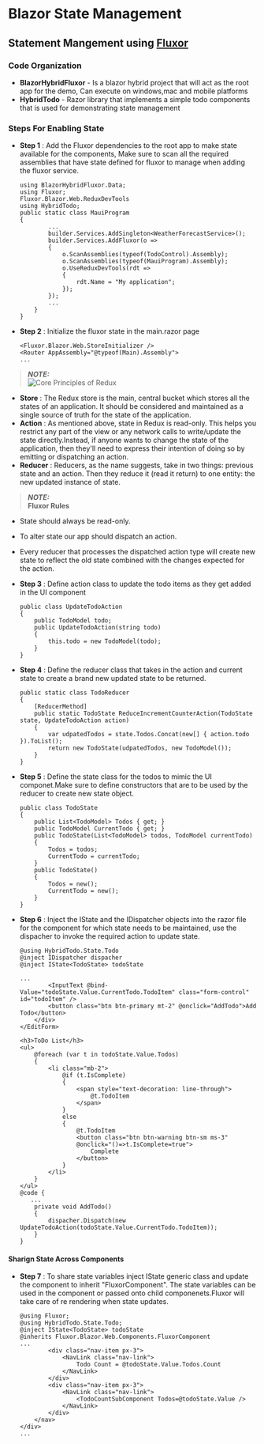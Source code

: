 # Blazor State Management 
## Statement Mangement using [Fluxor](https://github.com/mrpmorris/Fluxor)
### Code Organization
- **BlazorHybridFluxor** - Is a blazor hybrid project that will act as the root app for the demo, Can execute on windows,mac and mobile platforms
- **HybridTodo** - Razor library that implements a simple todo components that is used for demonstrating state management

### Steps For Enabling State
- **Step 1** : Add the Fluxor dependencies to the root app to make state available for the components, Make sure to scan all the required assemblies that have state defined for fluxor to manage when adding the fluxor service.
    ~~~
    using BlazorHybridFluxor.Data;
    using Fluxor; 
    Fluxor.Blazor.Web.ReduxDevTools
    using HybridTodo;
    public static class MauiProgram
    {
            ...
    		builder.Services.AddSingleton<WeatherForecastService>();
            builder.Services.AddFluxor(o =>
            {
                o.ScanAssemblies(typeof(TodoControl).Assembly);
                o.ScanAssemblies(typeof(MauiProgram).Assembly);
                o.UseReduxDevTools(rdt =>
                {
                    rdt.Name = "My application";
                });
            });
            ...
    	}
    }
    ~~~

- **Step 2** : Initialize the fluxor state in the main.razor page
    ~~~
    <Fluxor.Blazor.Web.StoreInitializer />
    <Router AppAssembly="@typeof(Main).Assembly">
    ...
    ~~~

> **_NOTE:_**  
![Core Principles of Redux](https://www.freecodecamp.org/news/content/images/size/w1000/2022/06/2.png)
- **Store** : The Redux store is the main, central bucket which stores all the states of an application. It should be considered and maintained as a single source of truth for the state of the application.
- **Action** : As mentioned above, state in Redux is read-only. This helps you restrict any part of the view or any network calls to write/update the state directly.Instead, if anyone wants to change the state of the application, then they'll need to express their intention of doing so by emitting or dispatching an action.
- **Reducer** : Reducers, as the name suggests, take in two things: previous state and an action. Then they reduce it (read it return) to one entity: the new updated instance of state.

> **_NOTE:_**  
**Fluxor Rules**
- State should always be read-only.
- To alter state our app should dispatch an action.
- Every reducer that processes the dispatched action type will create new state to reflect the old state combined with the changes expected for the action.

- **Step 3** : Define action class to update the todo items as they get added in the UI component
    ~~~
    public class UpdateTodoAction
    {
        public TodoModel todo;
        public UpdateTodoAction(string todo)
        {
            this.todo = new TodoModel(todo);
        }
    }
    ~~~

- **Step 4** : Define the reducer class that takes in the action and current state to create a brand new updated state to be returned.
    ~~~
    public static class TodoReducer
    {
        [ReducerMethod]
        public static TodoState ReduceIncrementCounterAction(TodoState state, UpdateTodoAction action)
        {
            var udpatedTodos = state.Todos.Concat(new[] { action.todo }).ToList(); 
            return new TodoState(udpatedTodos, new TodoModel()); 
        }
    }
    ~~~

- **Step 5** : Define the state class for the todos to mimic the UI componet.Make sure to define constructors that are to be used by the reducer to create new state object.
    ~~~
    public class TodoState
    {
        public List<TodoModel> Todos { get; }
        public TodoModel CurrentTodo { get; }
        public TodoState(List<TodoModel> todos, TodoModel currentTodo) 
        {
            Todos = todos;
            CurrentTodo = currentTodo;
        }
        public TodoState()
        {
            Todos = new();
            CurrentTodo = new();
        }
    }
    ~~~

- **Step 6** : Inject the IState and the IDispatcher objects into the razor file for the component for which state needs to be maintained, use the dispacher to invoke the required action to update state.
    ~~~
    @using HybridTodo.State.Todo
    @inject IDispatcher dispacher
    @inject IState<TodoState> todoState
    
    ...
            <InputText @bind-Value="todoState.Value.CurrentTodo.TodoItem" class="form-control" id="todoItem" />
            <button class="btn btn-primary mt-2" @onclick="AddTodo">Add Todo</button>
        </div>
    </EditForm>
    
    <h3>ToDo List</h3>
    <ul>
        @foreach (var t in todoState.Value.Todos)
        {
            <li class="mb-2">
                @if (t.IsComplete)
                {
                    <span style="text-decoration: line-through">
                        @t.TodoItem
                    </span>
                }
                else
                {
                    @t.TodoItem
                    <button class="btn btn-warning btn-sm ms-3"
                    @onclick="()=>t.IsComplete=true">
                        Complete
                    </button>
                }
            </li>
        }
    </ul>
    @code {
       ...
        private void AddTodo()
        {
            dispacher.Dispatch(new UpdateTodoAction(todoState.Value.CurrentTodo.TodoItem));
        }
    }
    ~~~

#### Sharign State Across Components
- **Step 7** : To share state variables inject IState generic class and update the component to inherit "FluxorComponent". The state variables can be used in the component or passed onto child componenets.Fluxor will take care of re rendering when state updates.
    ~~~
    @using Fluxor;
    @using HybridTodo.State.Todo;
    @inject IState<TodoState> todoState
    @inherits Fluxor.Blazor.Web.Components.FluxorComponent
    ...
            <div class="nav-item px-3">
                <NavLink class="nav-link">
                    Todo Count = @todoState.Value.Todos.Count
                </NavLink>
            </div>
            <div class="nav-item px-3">
                <NavLink class="nav-link">
                    <TodoCountSubComponent Todos=@todoState.Value />
                </NavLink>
            </div>
        </nav>
    </div>
    ...
    ~~~